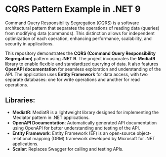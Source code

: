 # CQRS Pattern Example in .NET 9
Command Query Responsibility Segregation (CQRS) is a software architectural pattern that separates the operations of reading data (queries) from modifying data (commands). This distinction allows for independent optimization of each operation, enhancing performance, scalability, and security in applications.

This repository demonstrates the **CQRS (Command Query Responsibility Segregation)** pattern using **.NET 9**. The project incorporates the **MediatR** library to enable flexible and standardized querying of data. It also features **OpenAPI documentation** for seamless exploration and understanding of the API. The application uses **Entity Framework** for data access, with two separate databases: one for write operations and another for read operations.

## Libraries:
- **MediatR**: MediatR is a lightweight library designed for implementing the Mediator pattern in .NET applications.
- **OpenAPI Documentation**: Automatically generated API documentation using OpenAPI for better understanding and testing of the 
API.
- **Entity Framework**: Entity Framework (EF) is an open-source object-relational mapping (ORM) framework developed by Microsoft for .NET applications.
- **Scalar**: Replaces Swagger for calling and testing APIs.